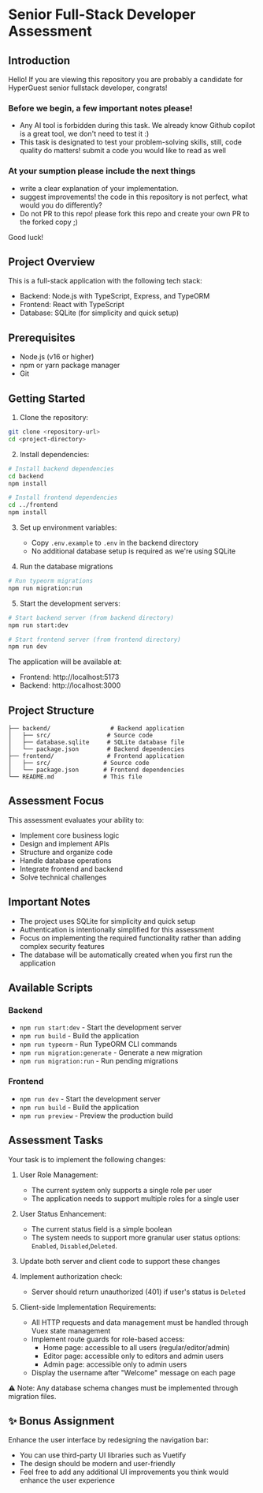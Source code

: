 # Senior Full-Stack Developer Assessment

## Introduction

Hello! If you are viewing this repository you are probably a candidate for HyperGuest senior fullstack developer, congrats!

### Before we begin, a few important notes please!

- Any AI tool is forbidden during this task. We already know Github copilot is a great tool, we don't need to test it :)
- This task is designated to test your problem-solving skills, still, code quality do matters! submit a code you would like to read as well

### At your sumption please include the next things

- write a clear explanation of your implementation.
- suggest improvements! the code in this repository is not perfect, what would you do differently?
- Do not PR to this repo! please fork this repo and create your own PR to the forked copy ;)

Good luck!

## Project Overview

This is a full-stack application with the following tech stack:

- Backend: Node.js with TypeScript, Express, and TypeORM
- Frontend: React with TypeScript
- Database: SQLite (for simplicity and quick setup)

## Prerequisites

- Node.js (v16 or higher)
- npm or yarn package manager
- Git

## Getting Started

1. Clone the repository:

```bash
git clone <repository-url>
cd <project-directory>
```

2. Install dependencies:

```bash
# Install backend dependencies
cd backend
npm install

# Install frontend dependencies
cd ../frontend
npm install
```

3. Set up environment variables:

   - Copy `.env.example` to `.env` in the backend directory
   - No additional database setup is required as we're using SQLite

4. Run the database migrations

```bash
# Run typeorm migrations
npm run migration:run
```

5. Start the development servers:

```bash
# Start backend server (from backend directory)
npm run start:dev

# Start frontend server (from frontend directory)
npm run dev
```

The application will be available at:

- Frontend: http://localhost:5173
- Backend: http://localhost:3000

## Project Structure

```
├── backend/                 # Backend application
│   ├── src/                # Source code
│   ├── database.sqlite     # SQLite database file
│   └── package.json        # Backend dependencies
├── frontend/               # Frontend application
│   ├── src/               # Source code
│   └── package.json       # Frontend dependencies
└── README.md              # This file
```

## Assessment Focus

This assessment evaluates your ability to:

- Implement core business logic
- Design and implement APIs
- Structure and organize code
- Handle database operations
- Integrate frontend and backend
- Solve technical challenges

## Important Notes

- The project uses SQLite for simplicity and quick setup
- Authentication is intentionally simplified for this assessment
- Focus on implementing the required functionality rather than adding complex security features
- The database will be automatically created when you first run the application

## Available Scripts

### Backend

- `npm run start:dev` - Start the development server
- `npm run build` - Build the application
- `npm run typeorm` - Run TypeORM CLI commands
- `npm run migration:generate` - Generate a new migration
- `npm run migration:run` - Run pending migrations

### Frontend

- `npm run dev` - Start the development server
- `npm run build` - Build the application
- `npm run preview` - Preview the production build

## Assessment Tasks

Your task is to implement the following changes:

1. User Role Management:

   - The current system only supports a single role per user
   - The application needs to support multiple roles for a single user

2. User Status Enhancement:

   - The current status field is a simple boolean
   - The system needs to support more granular user status options: `Enabled`, `Disabled`,`Deleted`.

3. Update both server and client code to support these changes

4. Implement authorization check:

   - Server should return unauthorized (401) if user's status is `Deleted`

5. Client-side Implementation Requirements:
   - All HTTP requests and data management must be handled through Vuex state management
   - Implement route guards for role-based access:
     - Home page: accessible to all users (regular/editor/admin)
     - Editor page: accessible only to editors and admin users
     - Admin page: accessible only to admin users
   - Display the username after "Welcome" message on each page

⚠️ Note: Any database schema changes must be implemented through migration files.

## ✨ Bonus Assignment

Enhance the user interface by redesigning the navigation bar:

- You can use third-party UI libraries such as Vuetify
- The design should be modern and user-friendly
- Feel free to add any additional UI improvements you think would enhance the user experience
